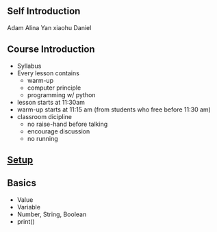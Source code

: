 ## Self Introduction

Adam
Alina
Yan
xiaohu
Daniel

## Course Introduction

- Syllabus
- Every lesson contains
  - warm-up
  - computer principle
  - programming w/ python
- lesson starts at 11:30am
- warm-up starts at 11:15 am (from students who free before 11:30 am)
- classroom dicipline
  - no raise-hand before talking
  - encourage discussion
  - no running

## [Setup](../contents/topics/setup.md)

## Basics

- Value
- Variable
- Number, String, Boolean
- print()

